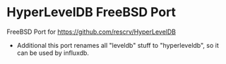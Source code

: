 HyperLevelDB FreeBSD Port
==================

FreeBSD Port for https://github.com/rescrv/HyperLevelDB

* Additional this port renames all "leveldb" stuff to "hyperleveldb", so it can be used by influxdb.
